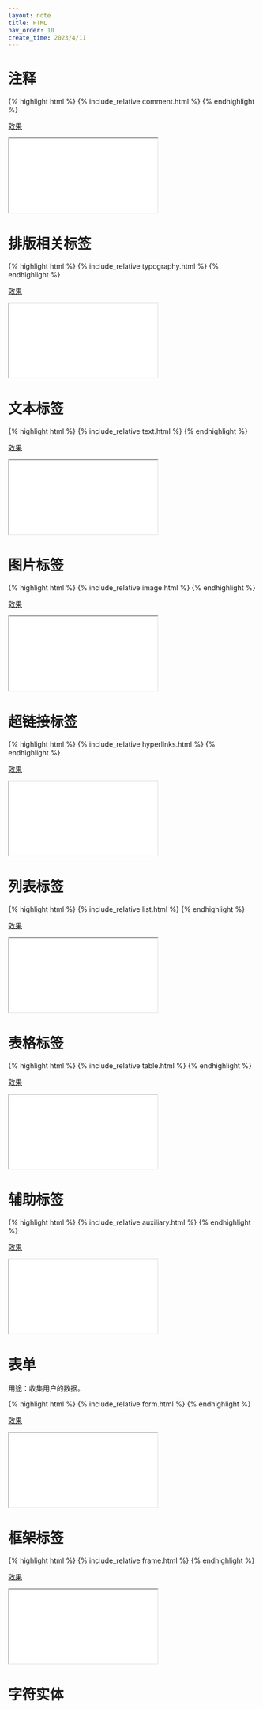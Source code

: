 ```yaml
---
layout: note
title: HTML
nav_order: 10
create_time: 2023/4/11
---
```


# 注释

{% highlight html %}
{% include_relative comment.html %}
{% endhighlight %}

[效果](comment.html)

<iframe src="comment.html"></iframe>

# 排版相关标签

{% highlight html %}
{% include_relative typography.html %}
{% endhighlight %}

[效果](typography.html)

<iframe src="typography.html"></iframe>

# 文本标签

{% highlight html %}
{% include_relative text.html %}
{% endhighlight %}

[效果](text.html)

<iframe src="text.html"></iframe>

# 图片标签

{% highlight html %}
{% include_relative image.html %}
{% endhighlight %}

[效果](image.html)

<iframe src="image.html"></iframe>

# 超链接标签

{% highlight html %}
{% include_relative hyperlinks.html %}
{% endhighlight %}

[效果](hyperlinks.html)

<iframe src="hyperlinks.html"></iframe>

# 列表标签

{% highlight html %}
{% include_relative list.html %}
{% endhighlight %}

[效果](list.html)

<iframe src="list.html"></iframe>

# 表格标签

{% highlight html %}
{% include_relative table.html %}
{% endhighlight %}

[效果](table.html)

<iframe src="table.html"></iframe>

# 辅助标签

{% highlight html %}
{% include_relative auxiliary.html %}
{% endhighlight %}

[效果](auxiliary.html)

<iframe src="auxiliary.html"></iframe>

# 表单

用途：收集用户的数据。

{% highlight html %}
{% include_relative form.html %}
{% endhighlight %}

[效果](form.html)

<iframe src="form.html"></iframe>

# 框架标签

{% highlight html %}
{% include_relative frame.html %}
{% endhighlight %}

[效果](frame.html)

<iframe src="frame.html"></iframe>

# 字符实体



